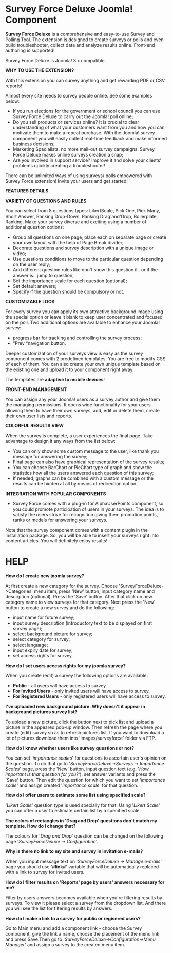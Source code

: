 # Survey Force Deluxe Joomla! Component
<b>Survey Force Deluxe</b> is a comprehensive and easy-to-use Survey and Polling Tool. The extension is designed to create surveys or polls and even build troubleshooter, collect data and analyze results online. Front-end authoring is supported!

Survey Force Deluxe is Joomla! 3.x compatible.

<b>WHY TO USE THE EXTENSION?</b>

With this extension you can survey anything and get rewarding PDF or CSV reports!

Almost every site needs to survey people online. See some examples below:
- If you run elections for the government or school council you can use Survey Force Deluxe to carry out the Joomla! poll online;
- Do you sell products or services online? It is crucial to clear understanding of what your customers want from you and how you can motivate them to make a repeat purchase. With the Joomla! survey component you will easily collect real-time feedback and make informed business decisions;
- Marketing Specialists, no more mail-out survey campaigns. Survey Force Deluxe makes online surveys creation a snap;
- Are you involved in support service? Improve it and solve your clients’ problems quickly creating a troubleshooter!

There can be unlimited ways of using surveys/ polls empowered with Survey Force extension! Invite your users and get started!

<b>FEATURES DETAILS</b>

<b>VARIETY OF QUESTIONS AND RULES</b>

You can select from 8 questions types: LikertScale, Pick One, Pick Many, Short Answer, Ranking Drop-Down, Ranking Drag'and'Drop, Boilerplate, Ranking. Make your survey diverse and exciting using a number of additional question options:
- Group all questions on one page, place each on separate page or create your own layout with the help of Page Break divider;
- Decorate questions and survey description with a unique image or video;
- Use questions conditions to move to the particular question depending on the user reply;
- Add different question rules like don't show this question if.. or if the answer is.. jump to question;
- Set the importance scale for each question (optional);
- Set default answers;
- Specify if the question should be compulsory or not.

<b>CUSTOMIZABLE LOOK</b>

For every survey you can apply its own attractive background image using the special option or leave it blank to keep user concentrated and focused on the poll. Two additional options are available to enhance your Joomla! survey:
- progress bar for tracking and controlling the survey process;
- “Prev “navigation button.

Deeper customization of your surveys view is easy as the survey component comes with 2 predefined templates. You are free to modify CSS of each of them. You can also create your own unique template based on the existing one and upload it to your component right away.

The templates are <b>adaptive to mobile devices</b>!

<b>FRONT-END MANAGEMENT</b>

You can assign any your Joomla! users as a survey author and give them the managing permissions. It opens wide functionality for your users allowing them to have their own surveys, add, edit or delete them, create their own user lists and reports.

<b>COLORFUL RESULTS VIEW</b>

When the survey is complete, a user experiences the final page. Take advantage to design it any ways from the list below:
- You can only show some custom message to the user, like thank you message for answering the survey;
- Final page can also have graphical representation of the survey results;
- You can choose BarChart or PieChart type of graph and show the statistics how all the users answered each question of this survey;
- If needed, graphs can be combined with a custom message or the results can be hidden at all by means of redirection option.

<b>INTEGRATION WITH POPULAR COMPONENTS</b>
- Survey Force comes with a plug-in for AlphaUserPoints component, so you could promote participation of users in your surveys. The idea is to satisfy the users strive for recognition giving them promotion points, ranks or medals for answering your surveys.

Note that the survey component comes with a content plugin in the installation package. So, you will be able to insert your surveys right into content articles. You will definitely enjoy results!

# <b>HELP</b>

<b>How do I create new joomla survey?</b>

At first create a new category for the survey. Choose 'SurveyForceDeluxe->Categories' menu item, press 'New' button, input category name and description (optional). Press the 'Save' button. After that click on new category name to view surveys for that category. Next press the 'New' button to create a new survey and do the following:
- input name for future survey;
- input survey description (introductory text to be displayed on first survey page);
- select background picture for survey;
- select category for survey;
- select language;
- input expiry date for survey;
- set access rights for survey.

<b>How do I set users access rights for my joomla survey?</b>

When you create (edit) a survey the following options are available:
- <b>Public</b> - all users will have access to survey.
- <b>For Invited Users</b> - only invited users will have access to survey.
- <b>For Registered Users</b> - only registered users will have access to survey.

<b>I've uploaded new background picture. Why doesn't it appear in background pictures survey list?</b>

To upload a new picture, click the button next to pick list and upload a picture in the appeared pop-up window. Then refresh the page where you create (edit) survey so as to refresh pictures list. If you want to download a lot of pictures download them into 'images/surveyforce' folder via FTP.

<b>How do I know whether users like survey questions or not?</b>

You can set '<i>importance scales</i>' for questions to ascertain user's opinion on the question. To do that go to '<i>SurveyForceDeluxe->Surveys -> Importance Scales</i>' page, press the 'New' button, input question text (e.g. '<i>How important is that question for you?</i>'), set answer variants and press the 'Save' button. Then edit the question for which you want to set '<i>importance scale</i>' and assign created '<i>importance scale</i>' for that question.

<b>How do I offer users to estimate some list using specified scale?</b>

'<i>Likert Scale</i>' question type is used specially for that. Using '<i>Likert Scale</i>' you can offer a user to estimate certain list by a specified scale.

<b>The colors of rectangles in 'Drag and Drop' questions don't match my template. How do I change that?</b>

The colours for '<i>Drag and Drop</i>' question can be changed on the following page '<i>SurveyForceDeluxe -> Configuration</i>'.

<b>Why is there no link to my site and survey in invitation e-mails?</b>

When you input message text on '<i>SurveyForceDeluxe -> Manage e-mails</i>' page you should use '<b>#link#</b>' variable that will be automatically replaced with a link to survey for invited users.

<b>How do I filter results on 'Reports' page by users' answers necessary for me?</b>

Filter by users answers becomes available when you're filtering results by surveys. To view it please select a survey from the dropdown list. And there you will see the list for filtering results by answers.

<b>How do I make a link to a survey for public or regisered users?</b>

Go to Main menu and add a component link - choose the Survey component, give the link a name, choose the placement of the menu link and press Save.Then go to '<i>SurveyForceDeluxe->Configuration->Menu Manager</i>' and assign a survey to the created menu item.
